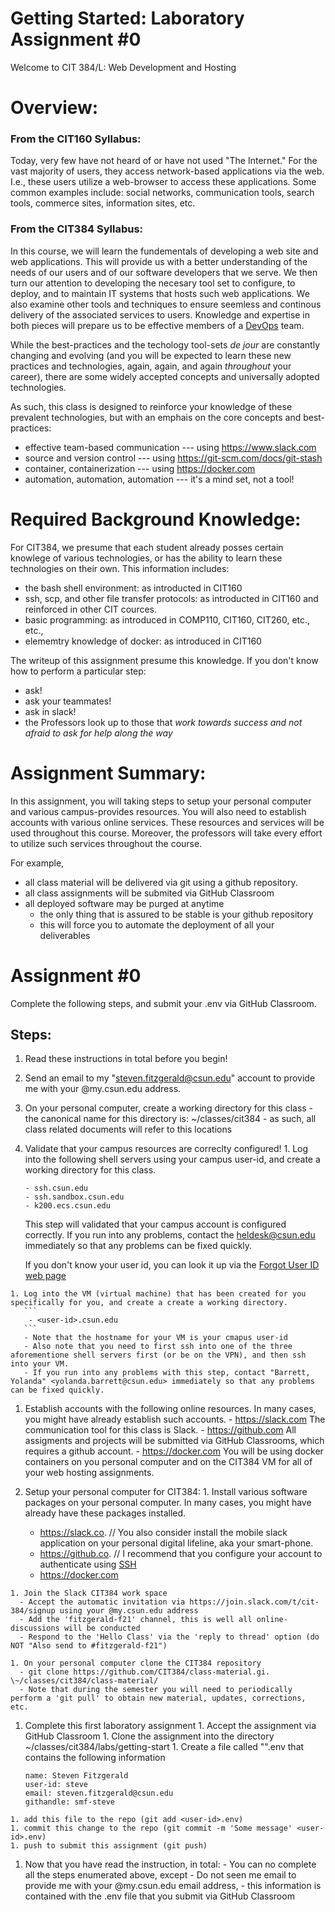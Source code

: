 # Getting Started: Laboratory Assignment #0

Welcome to CIT 384/L: Web Development and Hosting



# Overview:

### From the CIT160 Syllabus:

Today, very few have not heard of or have not used "The Internet." For the vast majority of users, they access network-based applications via the web. I.e., these users utilize a web-browser to access these applications. Some common examples include: social networks, communication tools, search tools, commerce sites, information sites, etc.

### From the CIT384 Syllabus:	

In this course, we will learn the fundementals of developing a web site and web applications. This will provide us with a better understanding of the needs of our users and of our software developers that we serve. We then turn our attention to developing the necesary tool set to configure, to deploy, and to maintain IT systems that hosts such web applications. We also examine other tools and techniques to ensure seemless and continous delivery of the associated services to users. Knowledge and expertise in both pieces will prepare us to be effective members of a [DevOps](https://en.wikipedia.org/wiki/DevOps) team.

While the best-practices and the techology tool-sets _de jour_ are constantly changing and evolving (and you will be expected to learn these new practices and technologies, again, again, and again _throughout_ your career), there are some widely accepted concepts and universally adopted technologies. 

As such, this class is designed to reinforce your knowledge of these prevalent technologies, but with an emphais on the core concepts and best-practices:

  - effective team-based communication --- using https://www.slack.com
  - source and version control --- using https://git-scm.com/docs/git-stash
  - container, containerization --- using https://docker.com
  - automation, automation, automation --- it's a mind set, not a tool!


# Required Background Knowledge:
For CIT384, we presume that each student already posses certain knowlege of various technologies, or has the ability to learn these technologies on their own. This information includes:

  - the bash shell environment: as introducted in CIT160
  - ssh, scp, and other file transfer protocols: as introducted in CIT160 and reinforced in other CIT cources.
  - basic programming: as introduced in COMP110, CIT160, CIT260, etc., etc., 
  - elememtry knowledge of docker: as introduced in CIT160

The writeup of this assignment presume this knowledge. If you don't know how to perform a particular step:
  - ask!
  - ask your teammates!
  - ask in slack!
  - the Professors look up to those that _work towards success and not afraid to ask for help along the way_


# Assignment Summary:
In this assignment, you will taking steps to setup your personal computer and various campus-provides resources. You will also need to establish accounts with various online services. These resources and services will be used throughout this course. Moreover, the professors will take every effort to utilize such services throughout the course. 

For example, 
   * all class material will be delivered via git using a github repository.
   * all class assignments will be submited via GitHub Classroom
   * all deployed software may be purged at anytime
      - the only thing that is assured to be stable is your github repository
      - this will force you to automate the deployment of all your deliverables


# Assignment #0
Complete the following steps, and submit your <user-id>.env via GitHub Classroom.


## Steps:
  1. Read these instructions in total before you begin!

  1. Send an email to my "steven.fitzgerald@csun.edu" account to provide me with your @my.csun.edu address.

  1. On your personal computer, create a working directory for this class
    - the canonical name for this directory is: \~/classes/cit384
    - as such, all class related documents will refer to this locations

  1. Validate that your campus resources are correclty configured!
    1. Log into the following shell servers using your campus user-id, and create a working directory for this class.
       ```
       - ssh.csun.edu 
       - ssh.sandbox.csun.edu
       - k200.ecs.csun.edu
       ```
       This step will validated that your campus account is configured correctly. If you run into any problems, contact the heldesk@csun.edu immediately so that any problems can be fixed quickly.

       If you don't know your user id, you can look it up via the [Forgot User ID web page](https://cmsweb.csun.edu/psc/CNRPRD/EMPLOYEE/SA/c/NR_SSS_COMMON_MENU.NR_FORGOTUID_CMP.GBL?&)

    1. Log into the VM (virtual machine) that has been created for you specifically for you, and create a create a working directory.
       ```
        - <user-id>.csun.edu
       ```
       - Note that the hostname for your VM is your cmapus user-id
       - Also note that you need to first ssh into one of the three aforementione shell servers first (or be on the VPN), and then ssh into your VM.
       - If you run into any problems with this step, contact "Barrett, Yolanda" <yolanda.barrett@csun.edu> immediately so that any problems can be fixed quickly.

   1. Establish accounts with the following online resources. In many cases, you might have already establish such accounts.
    - https://slack.com
      The communication tool for this class is Slack.
    - https://github.com
      All assigments and projects will be submitted via GitHub Classrooms, which requires a github account.
    - https://docker.com
      You will be using docker containers on you personal computer and on the CIT384 VM for all of your web hosting assignments.

  1. Setup your personal computer for CIT384:
    1. Install various software packages on your personal computer. In many cases, you might have already have these packages installed.
      - https://slack.co. // You also consider install the mobile slack application on your personal digital lifeline, aka your smart-phone.
      - https://github.co. // I recommend that you configure your account to authenticate using [SSH](https://docs.github.com/en/github/authenticating-to-github/connecting-to-github-with-ssh)
      - https://docker.com

    1. Join the Slack CIT384 work space
      - Accept the automatic invitation via https://join.slack.com/t/cit-384/signup using your @my.csun.edu address
      - Add the 'fitzgerald-f21' channel, this is well all online-discussions will be conducted
      - Respond to the 'Hello Class' via the 'reply to thread' option (do NOT "Also send to #fitzgerald-f21")

    1. On your personal computer clone the CIT384 repository
      - git clone https://github.com/CIT384/class-material.gi. \~/classes/cit384/class-material/
      - Note that during the semester you will need to periodically perform a 'git pull' to obtain new material, updates, corrections, etc.

  1. Complete this first laboratory assignment
    1. Accept the assignment via GitHub Classroom
    1. Clone the assignment into the directory \~/classes/cit384/labs/getting-start
    1. Create a file called "<user-id>".env that contains the following information
    	```
    	name: Steven Fitzgerald
    	user-id: steve
    	email: steven.fitzgerald@csun.edu
    	githandle: smf-steve
    	```
	1. add this file to the repo (git add <user-id>.env)
	1. commit this change to the repo (git commit -m 'Some message' <user-id>.env)
	1. push to submit this assignment (git push)

  1. Now that you have read the instruction, in total:
    - You can no complete all the steps enumerated above, except
    - Do not seen me email to provide me with your @my.csun.edu email address,
    - this information is contained with the <user-id>.env file that you submit via GitHub Classroom

 


